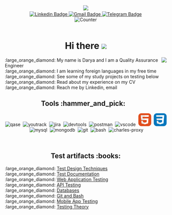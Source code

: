 <div id="header" align="center">
  <img src="https://media.giphy.com/media/cHQ6SYDGeQH1b4s1pL/giphy.gif?cid=ecf05e47iscku4yc4ztjk87z95j8xtejq94apmglq04ylcei&ep=v1_stickers_search&rid=giphy.gif&ct=s" width="200"/>
</div>
<div id="badges" align="center">
  <a href="linkedin-URL">
    <img src="https://img.shields.io/badge/linkedin-%230077B5.svg?style=for-the-badge&logo=linkedin&logoColor=white" alt="Linkedin Badge"/>
  </a>
  <a href="mailto:daryam1408@gmail.com">
    <img src="https://img.shields.io/badge/Gmail-D14836?style=for-the-badge&logo=gmail&logoColor=white" alt="Gmail Badge"/>
  </a>
  <a href="https://t.me/darya_mova">
    <img src="https://img.shields.io/badge/Telegram-2CA5E0?style=for-the-badge&logo=telegram&logoColor=white" alt="Telegram Badge"/>
  </a>
</div>
<div id="counter" align="center">
  <img src="https://komarev.com/ghpvc/?username=daryam1408&style=for-the-badge&color=blue" alt="Counter"/>
</div>
<br>
<div id="headline" align="center">
<h1>Hi there
<img src="https://media.giphy.com/media/hvRJCLFzcasrR4ia7z/giphy.gif" width="30px">
</h1>
</div>
   <div id="about">
   <img align="right" src="https://media.giphy.com/media/QheubMbTgY7FPfsTXf/giphy.gif"  height="140">
   <p>
   :large_orange_diamond: My name is Darya and I am a Quality Assurance Engineer <br>
   :large_orange_diamond: I am learning foreign languages in my free time <br>
   :large_orange_diamond: See some of my study projects on testing below <br>
   :large_orange_diamond: Read about my experience on my CV <br>
   :large_orange_diamond: Reach me by Linkedin, email
  </p>
   </div>  
<div id="headline_2" align="center">   
   <h2>Tools :hammer_and_pick:</h2>
</div>  
<p align="center">
   <img src="https://luna1.co/eb0187.png" title="qase" alt="qase" width="40" height="40"/>&nbsp;
   <img src="https://upload.wikimedia.org/wikipedia/commons/thumb/8/8d/YouTrack_Icon.svg/1024px-YouTrack_Icon.svg.png?20200803082248" title="youtrack" alt="youtrack" width="40" height="40"/>&nbsp;
   <img src="https://cdn.jsdelivr.net/gh/devicons/devicon/icons/jira/jira-original.svg" title="jira" alt="jira" width="40" height="40"/>&nbsp;
   <img src="https://d33wubrfki0l68.cloudfront.net/38b5c953a4667366685d55db55d057c86db1fc54/a0fdc/static/acae6b24d940347661ca901ea07f47c1/chrome-dev-logo-icon.png" title="devtools" alt="devtools" width="40" height="40"/>&nbsp;
   <img src="https://seeklogo.com/images/P/postman-logo-0087CA0D15-seeklogo.com.png" title="postman" alt="postman" width="40" height="40"/>&nbsp;
   <img src="https://cdn.jsdelivr.net/gh/devicons/devicon/icons/vscode/vscode-original.svg" title="vscode" alt="vscode" width="40" height="40"/>&nbsp;
   <img src="https://github.com/tandpfun/skill-icons/blob/main/icons/HTML.svg" title="HTML5" alt="HTML" width="40" height="40"/>&nbsp;
   <img src="https://github.com/tandpfun/skill-icons/blob/main/icons/CSS.svg"  title="CSS3" alt="CSS" width="40" height="40"/>&nbsp;
   <img src="https://cdn.jsdelivr.net/gh/devicons/devicon/icons/mysql/mysql-original.svg" title="mysql" alt="mysql" width="40" height="40"/>&nbsp;
   <img src="https://cdn.jsdelivr.net/gh/devicons/devicon/icons/mongodb/mongodb-original.svg" title="mongodb" alt="mongodb" width="40" height="40"/>&nbsp;
   <img src="https://cdn.jsdelivr.net/gh/devicons/devicon/icons/git/git-original.svg" title="git" alt="git" width="40" height="40"/>&nbsp;
   <img src="https://upload.wikimedia.org/wikipedia/commons/thumb/4/4b/Bash_Logo_Colored.svg/1024px-Bash_Logo_Colored.svg.png?20180723054350" title="bash" alt="bash" width="40" height="40"/>&nbsp;
   <img src="https://cdn.icon-icons.com/icons2/3053/PNG/512/charles_proxy_macos_bigsur_icon_190302.png" title="charles-proxy" alt="charles-proxy" width="40" height="40"/>&nbsp;
   </p>
<br>
<div id="headline_2" align="center">   
   <h2>Test artifacts :books:</h2>
</div>  
<div id="artifacts">
   <p>
   :large_orange_diamond: <a href="https://github.com/daryam1408/design">Test Design Techniques</a> <br>
   :large_orange_diamond: <a href="https://github.com/daryam1408/docs">Test Documentation</a> <br>
   :large_orange_diamond: <a href="https://github.com/daryam1408/web">Web Application Testing</a> <br>
   :large_orange_diamond: <a href="https://github.com/daryam1408/api">API Testing</a> <br>
   :large_orange_diamond: <a href="https://github.com/daryam1408/database">Databases</a> <br>
   :large_orange_diamond: <a href="https://github.com/daryam1408/git_bash">Git and Bash</a> <br>
   :large_orange_diamond: <a href="https://github.com/daryam1408/mobile">Mobile App Testing</a> <br>
   :large_orange_diamond: <a href="https://github.com/daryam1408/theory">Testing Theory</a> <br>
  </p>  
</div>

